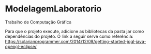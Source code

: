 # ModelagemLaboratorio
Trabalho de Computação Gráfica

Para que o projeto execute, adicione as bibliotecas da pasta jar como dependências do projeto. 
O link a seguir serve como referência: https://solarianprogrammer.com/2014/12/08/getting-started-jogl-java-opengl-eclipse/
